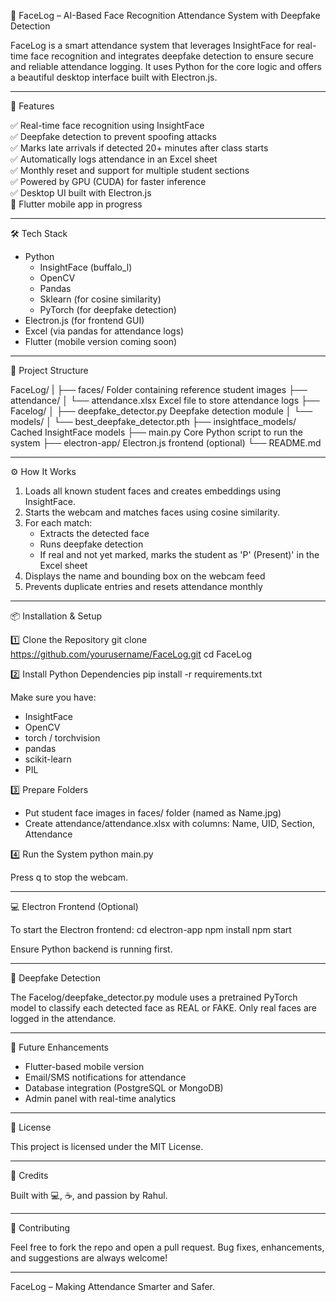 
🧠 FaceLog – AI-Based Face Recognition Attendance System with Deepfake Detection

FaceLog is a smart attendance system that leverages InsightFace for real-time face recognition and integrates deepfake detection to ensure secure and reliable attendance logging. It uses Python for the core logic and offers a beautiful desktop interface built with Electron.js.

---

🚀 Features

✅ Real-time face recognition using InsightFace  
✅ Deepfake detection to prevent spoofing attacks  
✅ Marks late arrivals if detected 20+ minutes after class starts  
✅ Automatically logs attendance in an Excel sheet  
✅ Monthly reset and support for multiple student sections  
✅ Powered by GPU (CUDA) for faster inference  
✅ Desktop UI built with Electron.js  
🚧 Flutter mobile app in progress

---

🛠️ Tech Stack

- Python
  - InsightFace (buffalo_l)
  - OpenCV
  - Pandas
  - Sklearn (for cosine similarity)
  - PyTorch (for deepfake detection)
- Electron.js (for frontend GUI)
- Excel (via pandas for attendance logs)
- Flutter (mobile version coming soon)

---

📁 Project Structure

FaceLog/
|
├── faces/                      Folder containing reference student images
├── attendance/
│   └── attendance.xlsx         Excel file to store attendance logs
├── Facelog/
│   ├── deepfake_detector.py    Deepfake detection module
│   └── models/
│       └── best_deepfake_detector.pth
├── insightface_models/         Cached InsightFace models
├── main.py                     Core Python script to run the system
├── electron-app/               Electron.js frontend (optional)
└── README.md

---

⚙️ How It Works

1. Loads all known student faces and creates embeddings using InsightFace.
2. Starts the webcam and matches faces using cosine similarity.
3. For each match:
   - Extracts the detected face
   - Runs deepfake detection
   - If real and not yet marked, marks the student as 'P' (Present)' in the Excel sheet
4. Displays the name and bounding box on the webcam feed
5. Prevents duplicate entries and resets attendance monthly

---

📦 Installation & Setup

1️⃣ Clone the Repository
git clone https://github.com/yourusername/FaceLog.git
cd FaceLog

2️⃣ Install Python Dependencies
pip install -r requirements.txt

Make sure you have:
- InsightFace
- OpenCV
- torch / torchvision
- pandas
- scikit-learn
- PIL

3️⃣ Prepare Folders
- Put student face images in faces/ folder (named as Name.jpg)
- Create attendance/attendance.xlsx with columns: Name, UID, Section, Attendance

4️⃣ Run the System
python main.py

Press q to stop the webcam.

---

💻 Electron Frontend (Optional)

To start the Electron frontend:
cd electron-app
npm install
npm start

Ensure Python backend is running first.

---

🧪 Deepfake Detection

The Facelog/deepfake_detector.py module uses a pretrained PyTorch model to classify each detected face as REAL or FAKE. Only real faces are logged in the attendance.

---


🧠 Future Enhancements

- Flutter-based mobile version
- Email/SMS notifications for attendance
- Database integration (PostgreSQL or MongoDB)
- Admin panel with real-time analytics

---

📜 License

This project is licensed under the MIT License.

---

🙌 Credits

Built with 💻, ☕, and passion by Rahul.

---

🤝 Contributing

Feel free to fork the repo and open a pull request. Bug fixes, enhancements, and suggestions are always welcome!

---

FaceLog – Making Attendance Smarter and Safer.
